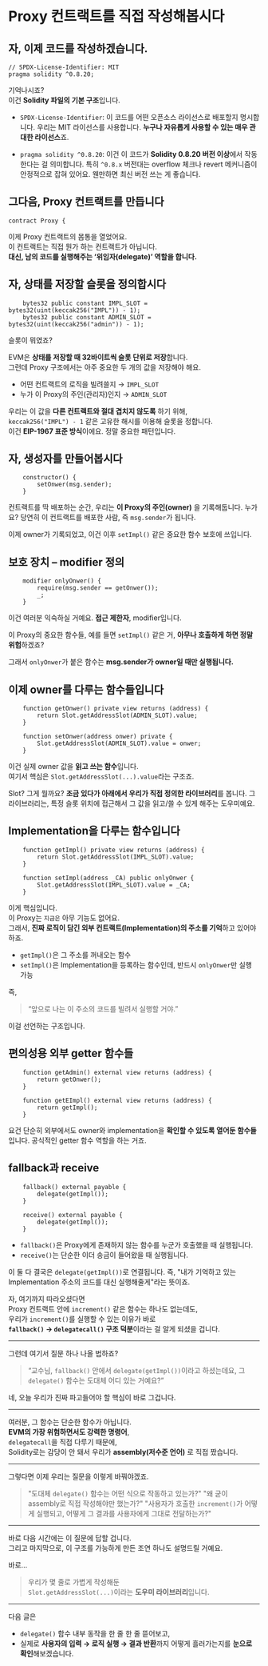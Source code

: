 # **Proxy 컨트랙트를 직접 작성해봅시다**

## 자, 이제 코드를 작성하겠습니다.

```solidity
// SPDX-License-Identifier: MIT
pragma solidity ^0.8.20;
```

기억나시죠?  
이건 **Solidity 파일의 기본 구조**입니다.

- `SPDX-License-Identifier`: 이 코드를 어떤 오픈소스 라이선스로 배포할지 명시합니다.
  우리는 MIT 라이선스를 사용합니다. **누구나 자유롭게 사용할 수 있는 매우 관대한 라이선스**죠.

- `pragma solidity ^0.8.20`: 이건 이 코드가 **Solidity 0.8.20 버전 이상**에서 작동한다는 걸 의미합니다.
  특히 `^0.8.x` 버전대는 overflow 체크나 revert 메커니즘이 안정적으로 잡혀 있어요.
  웬만하면 최신 버전 쓰는 게 좋습니다.

## 그다음, Proxy 컨트랙트를 만듭니다

```solidity
contract Proxy {
```

이제 Proxy 컨트랙트의 몸통을 열었어요.  
이 컨트랙트는 직접 뭔가 하는 컨트랙트가 아닙니다.  
**대신, 남의 코드를 실행해주는 ‘위임자(delegate)’ 역할을 합니다.**

## 자, 상태를 저장할 슬롯을 정의합시다

```solidity
    bytes32 public constant IMPL_SLOT = bytes32(uint(keccak256("IMPL")) - 1);
    bytes32 public constant ADMIN_SLOT = bytes32(uint(keccak256("admin")) - 1);
```

슬롯이 뭐였죠?

EVM은 **상태를 저장할 때 32바이트씩 슬롯 단위로 저장**합니다.  
그런데 Proxy 구조에서는 아주 중요한 두 개의 값을 저장해야 해요.

- 어떤 컨트랙트의 로직을 빌려쓸지 → `IMPL_SLOT`
- 누가 이 Proxy의 주인(관리자)인지 → `ADMIN_SLOT`

우리는 이 값을 **다른 컨트랙트와 절대 겹치지 않도록** 하기 위해,  
`keccak256("IMPL") - 1` 같은 고유한 해시를 이용해 슬롯을 정합니다.  
이건 **EIP-1967 표준 방식**이에요. 정말 중요한 패턴입니다.

## 자, 생성자를 만들어봅시다

```solidity
    constructor() {
        setOnwer(msg.sender);
    }
```

컨트랙트를 딱 배포하는 순간,
우리는 **이 Proxy의 주인(owner)** 을 기록해둡니다.
누가요? 당연히 이 컨트랙트를 배포한 사람, 즉 `msg.sender`가 됩니다.

이제 owner가 기록되었고, 이건 이후 `setImpl()` 같은 중요한 함수 보호에 쓰입니다.

## 보호 장치 – modifier 정의

```solidity
    modifier onlyOnwer() {
        require(msg.sender == getOnwer());
        _;
    }
```

이건 여러분 익숙하실 거예요.
**접근 제한자**, modifier입니다.

이 Proxy의 중요한 함수들, 예를 들면 `setImpl()` 같은 거,
**아무나 호출하게 하면 정말 위험**하겠죠?

그래서 `onlyOnwer`가 붙은 함수는
**msg.sender가 owner일 때만 실행됩니다.**

## 이제 owner를 다루는 함수들입니다

```solidity
    function getOnwer() private view returns (address) {
        return Slot.getAddressSlot(ADMIN_SLOT).value;
    }

    function setOnwer(address onwer) private {
        Slot.getAddressSlot(ADMIN_SLOT).value = onwer;
    }
```

이건 실제 owner 값을 **읽고 쓰는 함수**입니다.  
여기서 핵심은 `Slot.getAddressSlot(...).value`라는 구조죠.

Slot?
그게 뭘까요?
**조금 있다가 아래에서 우리가 직접 정의한 라이브러리**를 봅니다.
그 라이브러리는, 특정 슬롯 위치에 접근해서 그 값을 읽고/쓸 수 있게 해주는 도우미예요.

## Implementation을 다루는 함수입니다

```solidity
    function getImpl() private view returns (address) {
        return Slot.getAddressSlot(IMPL_SLOT).value;
    }

    function setImpl(address _CA) public onlyOnwer {
        Slot.getAddressSlot(IMPL_SLOT).value = _CA;
    }
```

이게 핵심입니다.  
이 Proxy는 `지금은` 아무 기능도 없어요.  
그래서, **진짜 로직이 담긴 외부 컨트랙트(Implementation)의 주소를 기억**하고 있어야 하죠.

- `getImpl()`은 그 주소를 꺼내오는 함수
- `setImpl()`은 Implementation을 등록하는 함수인데, 반드시 `onlyOnwer`만 실행 가능

즉,

> “앞으로 나는 이 주소의 코드를 빌려서 실행할 거야.”

이걸 선언하는 구조입니다.

## 편의성용 외부 getter 함수들

```solidity
    function getAdmin() external view returns (address) {
        return getOnwer();
    }

    function getEImpl() external view returns (address) {
        return getImpl();
    }
```

요건 단순히 외부에서도 owner와 implementation을 **확인할 수 있도록 열어둔 함수들**입니다.
공식적인 getter 함수 역할을 하는 거죠.

## fallback과 receive

```solidity
    fallback() external payable {
        delegate(getImpl());
    }

    receive() external payable {
        delegate(getImpl());
    }
```

- `fallback()`은 Proxy에게 존재하지 않는 함수를 누군가 호출했을 때 실행됩니다.
- `receive()`는 단순한 이더 송금이 들어왔을 때 실행됩니다.

이 둘 다 결국은 `delegate(getImpl())`로 연결됩니다.
즉, "내가 기억하고 있는 Implementation 주소의 코드를 대신 실행해줄게"라는 뜻이죠.

자, 여기까지 따라오셨다면  
Proxy 컨트랙트 안에 `increment()` 같은 함수는 하나도 없는데도,  
우리가 `increment()`를 실행할 수 있는 이유가 바로  
**`fallback()` → `delegatecall()` 구조 덕분**이라는 걸 알게 되셨을 겁니다.

---

그런데 여기서 질문 하나 나올 법하죠?

> “교수님, `fallback()` 안에서 `delegate(getImpl())`이라고 하셨는데요,
> 그 `delegate()` 함수는 도대체 어디 있는 거예요?”

네, 오늘 우리가 진짜 파고들어야 할 핵심이 바로 그겁니다.

---

여러분, 그 함수는 단순한 함수가 아닙니다.  
**EVM의 가장 위험하면서도 강력한 명령어**,  
`delegatecall`을 직접 다루기 때문에,  
Solidity로는 감당이 안 돼서 우리가 **assembly(저수준 언어)** 로 직접 짰습니다.

---

그렇다면 이제 우리는 질문을 이렇게 바꿔야겠죠.

> "도대체 `delegate()` 함수는 어떤 식으로 작동하고 있는가?"
> "왜 굳이 assembly로 직접 작성해야만 했는가?"
> "사용자가 호출한 `increment()`가 어떻게 실행되고,
> 어떻게 그 결과를 사용자에게 그대로 전달하는가?"

---

바로 다음 시간에는 이 질문에 답할 겁니다.  
그리고 마지막으로, 이 구조를 가능하게 만든 조연 하나도 설명드릴 거예요.

바로…

> 우리가 몇 줄로 가볍게 작성해둔  
> `Slot.getAddressSlot(...)`이라는 **도우미 라이브러리**입니다.

---

다음 글은

- `delegate()` 함수 내부 동작을 한 줄 한 줄 뜯어보고,
- 실제로 **사용자의 입력 → 로직 실행 → 결과 반환**까지
  어떻게 흘러가는지를 **눈으로 확인**해보겠습니다.

